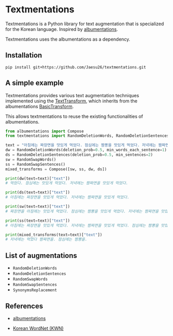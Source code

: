 # Textmentations

Textmentations is a Python library for text augmentation that is specialized for the Korean language. 
Inspired by [albumentations](https://github.com/albumentations-team/albumentations). 

Textmentations uses the albumentations as a dependency.

## Installation

```
pip install git+https://github.com/Jaesu26/textmentations.git
```

## A simple example

Textmentations provides various text augmentation techniques implemented using the [TextTransform](https://github.com/Jaesu26/textmentations/blob/main/textmentations/core/transforms_interface.py#L17), 
which inherits from the albumentations [BasicTransform](https://github.com/albumentations-team/albumentations/blob/1.2.1/albumentations/core/transforms_interface.py#L54). 

This allows textmentations to reuse the existing functionalities of albumentations.

```python
from albumentations import Compose
from textmentations import RandomDeletionWords, RandomDeletionSentences, RandomSwapWords, RandomSwapSentences

text = "아침에는 짜장면을 맛있게 먹었다. 점심에는 짬뽕을 맛있게 먹었다. 저녁에는 짬짜면을 맛있게 먹었다."
dw = RandomDeletionWords(deletion_prob=0.5, min_words_each_sentence=1)
ds = RandomDeletionSentences(deletion_prob=0.5, min_sentences=2)
sw = RandomSwapWords()
ss = RandomSwapSentences()
mixed_transforms = Compose([sw, ss, dw, ds])

print(dw(text=text)["text"])
# 먹었다. 점심에는 맛있게 먹었다. 저녁에는 짬짜면을 맛있게 먹었다.

print(ds(text=text)["text"])
# 아침에는 짜장면을 맛있게 먹었다. 저녁에는 짬짜면을 맛있게 먹었다.

print(sw(text=text)["text"])
# 짜장면을 아침에는 맛있게 먹었다. 점심에는 짬뽕을 맛있게 먹었다. 저녁에는 짬짜면을 맛있게 먹었다.

print(ss(text=text)["text"])
# 아침에는 짜장면을 맛있게 먹었다. 저녁에는 짬짜면을 맛있게 먹었다. 점심에는 짬뽕을 맛있게 먹었다.

print(mixed_transforms(text=text)["text"])
# 저녁에는 먹었다 짬짜면을. 점심에는 짬뽕을.
```

## List of augmentations

- `RandomDeletionWords`
- `RandomDeletionSentences`
- `RandomSwapWords`
- `RandomSwapSentences`
- `SynonymsReplacement`

## References

- [albumentations](https://github.com/albumentations-team/albumentations)

- [Korean WordNet (KWN)](http://wordnet.kaist.ac.kr/)
